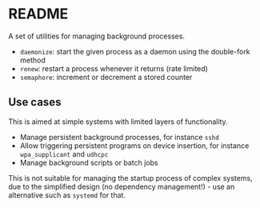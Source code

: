 # README

A set of utilities for managing background processes.

- `daemonize`: start the given process as a daemon using the double-fork method
- `renew`: restart a process whenever it returns (rate limited)
- `semaphore`: increment or decrement a stored counter

## Use cases

This is aimed at simple systems with limited layers of functionality.

- Manage persistent background processes, for instance `sshd`
- Allow triggering persistent programs on device insertion, for instance
  `wpa_supplicant` and `udhcpc`
- Manage background scripts or batch jobs

This is not suitable for managing the startup process of complex systems, due
to the simplified design (no dependency management!) - use an alternative such
as `systemd` for that.


